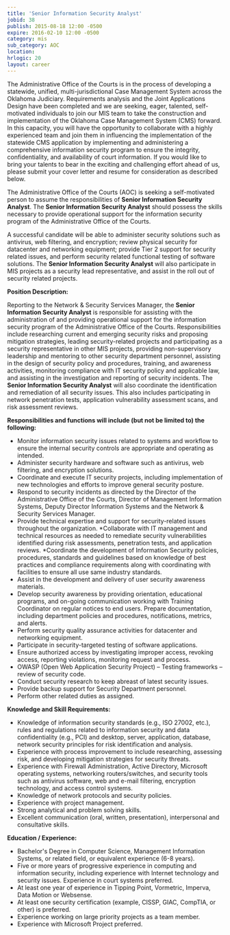 ```yaml
---
title: 'Senior Information Security Analyst'
jobid: 38
publish: 2015-08-18 12:00 -0500
expire: 2016-02-10 12:00 -0500
category: mis
sub_category: AOC
location: 
hrlogic: 20
layout: career
---
```

<p>The Administrative Office of the Courts is in the process of developing a statewide, unified, multi-jurisdictional Case Management System across the Oklahoma Judiciary.  Requirements analysis and the Joint Applications Design have been completed and we are seeking, eager, talented, self-motivated individuals to join our MIS team to take the construction and implementation of the Oklahoma Case Management System (CMS) forward.  In this capacity, you will have the opportunity to collaborate with a highly experienced team and join them in influencing the implementation of the statewide CMS application by implementing and administering a comprehensive information security program to ensure the integrity, confidentiality, and availability of court information.  If you would like to bring your talents to bear in the exciting and challenging effort ahead of us, please submit your cover letter and resume for consideration as described below.</p>
<p>The Administrative Office of the Courts (AOC) is seeking a self-motivated person to assume the responsibilities of <strong>Senior Information Security Analyst</strong>. The <strong>Senior Information Security Analyst</strong> should possess the skills necessary to provide operational support for the information security program of the Administrative Office of the Courts.  
</p>
<p>A successful candidate will be able to administer security solutions such as antivirus, web filtering, and encryption; review physical security for datacenter and networking equipment; provide Tier 2 support for security related issues, and perform security related functional testing of software solutions. The <strong>Senior Information Security Analyst</strong> will also participate in MIS projects as a security lead representative, and assist in the roll out of security related projects.  
</p>
<p><strong>Position Description:</strong></p>
<p>Reporting to the Network &amp; Security Services Manager, the <strong>Senior Information Security Analyst</strong> is responsible for assisting with the administration of and providing operational support for the information security program of the Administrative Office of the Courts.  Responsibilities include researching current and emerging security risks and proposing mitigation strategies, leading security-related projects and participating as a security representative in other MIS projects, providing non-supervisory leadership and mentoring to other security department personnel, assisting in the design of security policy and procedures, training, and awareness activities, monitoring compliance with IT security policy and applicable law, and assisting in the investigation and reporting of security incidents. The <strong>Senior Information Security Analyst</strong> will also coordinate the identification and remediation of all security issues.  This also includes participating in network penetration tests, application vulnerability assessment scans, and risk assessment reviews.   
</p>
<p><strong>Responsibilities and functions will include (but not be limited to) the following:</strong></p>
<ul>
<li>Monitor information security issues related to systems and workflow to ensure the internal security controls are appropriate and operating as intended. </li>
<li>Administer security hardware and software such as antivirus, web filtering, and encryption solutions.</li>
<li>Coordinate and execute IT security projects, including implementation of new technologies and efforts to improve general security posture. </li>
<li>Respond to security incidents as directed by the Director of the Administrative Office of the Courts, Director of Management Information Systems, Deputy Director Information Systems and the Network &amp; Security Services Manager. </li>
<li>Provide technical expertise and support for security-related issues throughout the organization.
*Collaborate with IT management and technical resources as needed to remediate security vulnerabilities identified during risk assessments, penetration tests, and application reviews. 
*Coordinate the development of Information Security policies, procedures, standards and guidelines based on knowledge of best practices and compliance requirements along with coordinating with facilities to ensure all use same industry standards.</li>
<li>Assist in the development and delivery of user security awareness materials.</li>
<li>Develop security awareness by providing orientation, educational programs, and on-going communication working with Training Coordinator on regular notices to end users. Prepare documentation, including department policies and procedures, notifications, metrics, and alerts. </li>
<li>Perform security quality assurance activities for datacenter and networking equipment.</li>
<li>Participate in security-targeted testing of software applications.</li>
<li>Ensure authorized access by investigating improper access, revoking access, reporting violations, monitoring request and process.</li>
<li>OWASP (Open Web Application Security Project) – Testing frameworks – review of security code.</li>
<li>Conduct security research to keep abreast of latest security issues. </li>
<li>Provide backup support for Security Department personnel.</li>
<li>Perform other related duties as assigned. </li>
</ul>
<p><strong>Knowledge and Skill Requirements:</strong></p>
<ul>
<li>Knowledge of information security standards (e.g., ISO 27002, etc.), rules and regulations related to information security and data confidentiality (e.g., PCI) and desktop, server, application, database, network security principles for risk identification and analysis. </li>
<li>Experience with process improvement to include researching, assessing risk, and developing mitigation strategies for security threats.</li>
<li>Experience with Firewall Administration, Active Directory, Microsoft operating systems, networking routers/switches, and security tools such as antivirus software, web and e-mail filtering, encryption technology, and access control systems.  
</li>
<li>Knowledge of network protocols and security policies.</li>
<li>Experience with project management.</li>
<li>Strong analytical and problem solving skills. </li>
<li>Excellent communication (oral, written, presentation), interpersonal and consultative skills. </li>
</ul>
<p><strong>Education / Experience:</strong></p>
<ul>
<li>Bachelor's Degree in Computer Science, Management Information Systems, or related field, or equivalent experience (6-8 years).  
</li>
<li>Five or more years of progressive experience in computing and information security, including experience with Internet technology and security issues.  Experience in court systems preferred. </li>
<li>At least one year of experience in Tipping Point, Vormetric, Imperva, Data Motion or Websense. </li>
<li>At least one security certification (example, CISSP, GIAC, CompTIA, or other) is preferred.</li>
<li>Experience working on large priority projects as a team member. </li>
<li>Experience with Microsoft Project preferred.</li></ul>